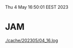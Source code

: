 Thu  4 May 16:50:01 EEST 2023
# JAM
<a href='./cache/202305/04_16.log'>./cache/202305/04_16.log</a>
